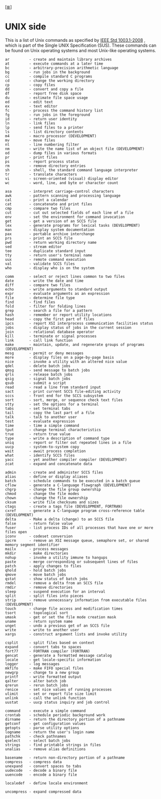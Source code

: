 <!--
File          : unix-side.md

Created       : Wed 04 Nov 2015 22:21:55
Last Modified : Sat 21 Nov 2015 20:41:51
Maintainer    : sharlatan
-->

[[≣](../README.md#Index "Index")]
# UNIX side #
This is a list of Unix commands as specified by
[IEEE Std 1003.1-2008](https://standards.ieee.org/findstds/standard/1003.1-2008.html)
, which is part of the Single UNIX Specification (SUS). These commands can be found on
Unix operating systems and most Unix-like operating systems.

    ar         - create and maintain library archives
    at         - execute commands at a later time
    bc         - arbitrary-precision arithmetic language
    bg         - run jobs in the background
    cc         - compile standard C programs
    cd         - change the working directory
    cp         - copy files
    dd         - convert and copy a file
    df         - report free disk space
    du         - estimate file space usage
    ed         - edit text
    ex         - text editor
    fc         - process the command history list
    fg         - run jobs in the foreground
    id         - return user identity
    ln         - link files
    lp         - send files to a printer
    ls         - list directory contents
    m4         - macro processor (DEVELOPMENT)
    mv         - move files
    nl         - line numbering filter
    nm         - write the name list of an object file (DEVELOPMENT)
    od         - dump files in various formats
    pr         - print files
    ps         - report process status
    rm         - remove directory entries
    sh         - shell, the standard command language interpreter
    tr         - translate characters
    vi         - screen-oriented (visual) display editor
    wc         - word, line, and byte or character count

    asa        - interpret carriage-control characters
    awk        - pattern scanning and processing language
    cal        - print a calendar
    cat        - concatenate and print files
    cmp        - compare two files
    cut        - cut out selected fields of each line of a file
    env        - set the environment for command invocation
    get        - get a version of an SCCS file
    lex        - generate programs for lexical tasks (DEVELOPMENT)
    man        - display system documentation
    pax        - portable archive interchange
    prs        - print an SCCS file
    pwd        - return working directory name
    sed        - stream editor
    tee        - duplicate standard input
    tty        - return user's terminal name
    uux        - remote command execution
    val        - validate SCCS files
    who        - display who is on the system

    comm       - select or reject lines common to two files
    date       - write the date and time
    diff       - compare two files
    echo       - write arguments to standard output
    expr       - evaluate arguments as an expression
    file       - determine file type
    find       - find files
    fold       - filter for folding lines
    grep       - search a file for a pattern
    hash       - remember or report utility locations
    head       - copy the first part of files
    ipcs       - report XSI interprocess communication facilities status
    jobs       - display status of jobs in the current session
    join       - relational database operator
    kill       - terminate or signal processes
    link       - call link function
    make       - maintain, update, and regenerate groups of programs (DEVELOPMENT)
    mesg       - permit or deny messages
    more       - display files on a page-by-page basis
    nice       - invoke a utility with an altered nice value
    qdel       - delete batch jobs
    qmsg       - send message to batch jobs
    qrls       - release batch jobs
    qsig       - signal batch jobs
    qsub       - submit a script
    read       - read a line from standard input
    sact       - print current SCCS file-editing activity
    sccs       - front end for the SCCS subsystem
    sort       - sort, merge, or sequence check text files
    stty       - set the options for a terminal
    tabs       - set terminal tabs
    tail       - copy the last part of a file
    talk       - talk to another user
    test       - evaluate expression
    time       - time a simple command
    tput       - change terminal characteristics
    true       - return true value
    type       - write a description of command type
    uniq       - report or filter out repeated lines in a file
    uucp       - system-to-system copy
    wait       - await process completion
    what       - identify SCCS files
    yacc       - yet another compiler compiler (DEVELOPMENT)
    zcat       - expand and concatenate data

    admin      - create and administer SCCS files
    alias      - define or display aliases
    batch      - schedule commands to be executed in a batch queue
    cflow      - generate a C-language flowgraph (DEVELOPMENT)
    chgrp      - change the file group ownership
    chmod      - change the file modes
    chown      - change the file ownership
    cksum      - write file checksums and sizes
    ctags      - create a tags file (DEVELOPMENT, FORTRAN)
    cxref      - generate a C-language program cross-reference table (DEVELOPMENT)
    delta      - Make a delta (change) to an SCCS file
    false      - return false value
    fuser      - list process IDs of all processes that have one or more files open
    iconv      - codeset conversion
    ipcrm      - remove an XSI message queue, semaphore set, or shared memory segment identifier
    mailx      - process messages
    mkdir      - make directories
    nohup      - invoke a utility immune to hangups
    paste      - merge corresponding or subsequent lines of files
    patch      - apply changes to files
    qhold      - hold batch jobs
    qmove      - move batch jobs
    qstat      - show status of batch jobs
    rmdel      - remove a delta from an SCCS file
    rmdir      - remove directories
    sleep      - suspend execution for an interval
    split      - split files into pieces
    strip      - remove unnecessary information from executable files (DEVELOPMENT)
    touch      - change file access and modification times
    tsort      - topological sort
    umask      - get or set the file mode creation mask
    uname      - return system name
    unget      - undo a previous get of an SCCS file
    write      - write to another user
    xargs      - construct argument lists and invoke utility

    csplit     - split files based on context
    expand     - convert tabs to spaces
    fort77     - FORTRAN compiler (FORTRAN)
    gencat     - generate a formatted message catalog
    locale     - get locale-specific information
    logger     - log messages
    mkfifo     - make FIFO special files
    newgrp     - change to a new group
    printf     - write formatted output
    qalter     - alter batch job
    qrerun     - rerun batch jobs
    renice     - set nice values of running processes
    ulimit     - set or report file size limit
    unlink     - call the unlink function
    uustat     - uucp status inquiry and job control

    command    - execute a simple command
    crontab    - schedule periodic background work
    dirname    - return the directory portion of a pathname
    getconf    - get configuration values
    getopts    - parse utility options
    logname    - return the user's login name
    pathchk    - check pathnames
    qselect    - select batch jobs
    strings    - find printable strings in files
    unalias    - remove alias definitions

    basename   - return non-directory portion of a pathname
    compress   - compress data
    unexpand   - convert spaces to tabs
    uudecode   - decode a binary file
    uuencode   - encode a binary file

    localedef  - define locale environment

    uncompress - expand compressed data
